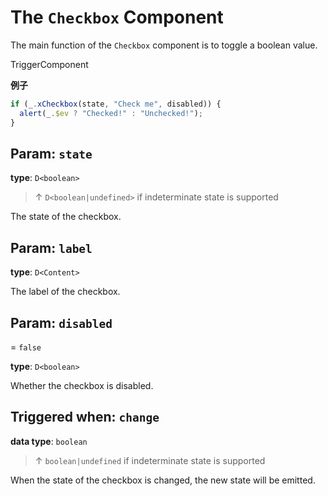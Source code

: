 <script setup>
import Kind from "./helpers/kind.vue";
import Optional from "./helpers/optional.vue";
</script>

# The `Checkbox` Component

The main function of the `Checkbox` component is to toggle a boolean value.

<Kind>TriggerComponent</Kind>

**例子**

```ts
if (_.xCheckbox(state, "Check me", disabled)) {
  alert(_.$ev ? "Checked!" : "Unchecked!");
}
```

## Param: `state`

**type**: `D<boolean>`

> ↑ `D<boolean|undefined>` if indeterminate state is supported

The state of the checkbox.

## Param: `label`

<Optional/>

**type**: `D<Content>`

The label of the checkbox.

## Param: `disabled`

<Optional/> = `false`

**type**: `D<boolean>`

Whether the checkbox is disabled.

## Triggered when: `change`

**data type**: `boolean`

> ↑ `boolean|undefined` if indeterminate state is supported

When the state of the checkbox is changed, the new state will be emitted.
